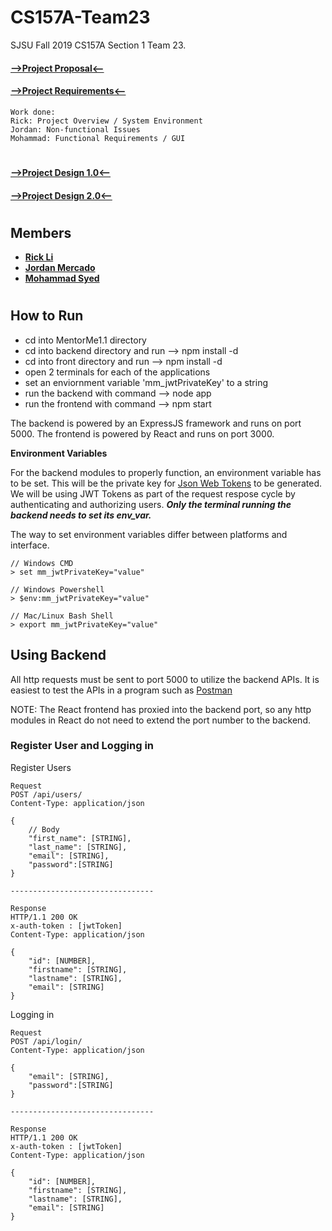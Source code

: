 # CS157A-Team23
SJSU Fall 2019 CS157A Section 1 Team 23. 

#### [-->Project Proposal<--](https://docs.google.com/document/d/191xEl2XGk7AGcIiCMkq1VEpFbaK1IXagQnY6_I51A5o/edit?usp=sharing)


 #### [-->Project Requirements<--](https://docs.google.com/document/d/1WV8IgyHZor9jhwabe3yzM_h_zN1EHyvUDX-x4yZ9Rh0/edit?usp=sharing)


```Work done:
Work done:
Rick: Project Overview / System Environment
Jordan: Non-functional Issues
Mohammad: Functional Requirements / GUI
```
#
 #### [-->Project Design 1.0<--](https://docs.google.com/document/d/177uJQPxo0i80Cl-C0bx5Qnmhi2_MS9_nIZISewf4HiA/edit?usp=sharing)
#### [-->Project Design 2.0<--](https://docs.google.com/document/d/1aaQGpIBDItS3Z1BzWaHIJyZohfQIl5d1qrC4ntv5-l8/edit?usp=sharing)
#

## Members
* **[Rick Li](https://github.com/rickdiculousli)**
* **[Jordan Mercado](https://github.com/jmercad0)**
* **[Mohammad Syed](https://github.com/mohammad-syed)**

#
## How to Run

- cd into MentorMe1.1 directory
- cd into backend directory and run --> npm install -d
- cd into front directory and run --> npm install -d
- open 2 terminals for each of the applications
- set an enviornment variable 'mm_jwtPrivateKey' to a string
- run the backend with command --> node app
- run the frontend with command --> npm start

The backend is powered by an ExpressJS framework and runs on port 5000.
The frontend is powered by React and runs on port 3000.

__Environment Variables__

For the backend modules to properly function, an environment variable has to be set. This will be the private key for [Json Web Tokens](https://jwt.io/) to be generated. We will be using JWT Tokens as part of the request respose cycle by authenticating and authorizing users. ***Only the terminal running the backend needs to set its env_var.***

The way to set environment variables differ between platforms and interface.
```
// Windows CMD
> set mm_jwtPrivateKey="value"

// Windows Powershell
> $env:mm_jwtPrivateKey="value"

// Mac/Linux Bash Shell
> export mm_jwtPrivateKey="value"
```

## Using Backend

All http requests must be sent to port 5000 to utilize the backend APIs. It is easiest to test the APIs in a program such as [Postman](https://www.getpostman.com/)

NOTE: The React frontend has proxied into the backend port, so any http modules in React do not need to extend the port number to the backend.

### Register User and Logging in

Register Users
```
Request
POST /api/users/
Content-Type: application/json

{
    // Body
    "first_name": [STRING],
    "last_name": [STRING],
	"email": [STRING],
	"password":[STRING]
}

--------------------------------

Response
HTTP/1.1 200 OK
x-auth-token : [jwtToken]
Content-Type: application/json

{
    "id": [NUMBER], 
    "firstname": [STRING], 
    "lastname": [STRING],
    "email": [STRING]
}
```

Logging in
```
Request
POST /api/login/
Content-Type: application/json

{
	"email": [STRING],
	"password":[STRING]
}

--------------------------------

Response
HTTP/1.1 200 OK
x-auth-token : [jwtToken]
Content-Type: application/json

{
    "id": [NUMBER], 
    "firstname": [STRING], 
    "lastname": [STRING],
    "email": [STRING]
}
```